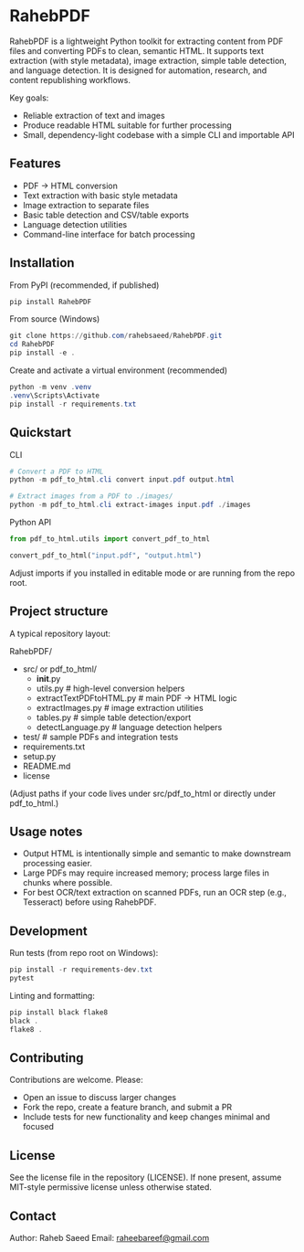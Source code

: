 # RahebPDF

RahebPDF is a lightweight Python toolkit for extracting content from PDF files and converting PDFs to clean, semantic HTML. It supports text extraction (with style metadata), image extraction, simple table detection, and language detection. It is designed for automation, research, and content republishing workflows.

Key goals:
- Reliable extraction of text and images
- Produce readable HTML suitable for further processing
- Small, dependency-light codebase with a simple CLI and importable API

## Features

- PDF → HTML conversion
- Text extraction with basic style metadata
- Image extraction to separate files
- Basic table detection and CSV/table exports
- Language detection utilities
- Command-line interface for batch processing

## Installation

From PyPI (recommended, if published)
```powershell
pip install RahebPDF
```

From source (Windows)
```powershell
git clone https://github.com/rahebsaeed/RahebPDF.git
cd RahebPDF
pip install -e .
```

Create and activate a virtual environment (recommended)
```powershell
python -m venv .venv
.venv\Scripts\Activate
pip install -r requirements.txt
```

## Quickstart

CLI
```powershell
# Convert a PDF to HTML
python -m pdf_to_html.cli convert input.pdf output.html

# Extract images from a PDF to ./images/
python -m pdf_to_html.cli extract-images input.pdf ./images
```

Python API
```python
from pdf_to_html.utils import convert_pdf_to_html

convert_pdf_to_html("input.pdf", "output.html")
```

Adjust imports if you installed in editable mode or are running from the repo root.

## Project structure

A typical repository layout:

RahebPDF/
- src/ or pdf_to_html/
  - __init__.py
  - utils.py                # high-level conversion helpers
  - extractTextPDFtoHTML.py # main PDF → HTML logic
  - extractImages.py        # image extraction utilities
  - tables.py               # simple table detection/export
  - detectLanguage.py       # language detection helpers
- test/                     # sample PDFs and integration tests
- requirements.txt
- setup.py
- README.md
- license

(Adjust paths if your code lives under src/pdf_to_html or directly under pdf_to_html.)

## Usage notes

- Output HTML is intentionally simple and semantic to make downstream processing easier.
- Large PDFs may require increased memory; process large files in chunks where possible.
- For best OCR/text extraction on scanned PDFs, run an OCR step (e.g., Tesseract) before using RahebPDF.

## Development

Run tests (from repo root on Windows):
```powershell
pip install -r requirements-dev.txt
pytest
```

Linting and formatting:
```powershell
pip install black flake8
black .
flake8 .
```

## Contributing

Contributions are welcome. Please:
- Open an issue to discuss larger changes
- Fork the repo, create a feature branch, and submit a PR
- Include tests for new functionality and keep changes minimal and focused

## License

See the license file in the repository (LICENSE). If none present, assume MIT-style permissive license unless otherwise stated.

## Contact

Author: Raheb Saeed
Email: raheebareef@gmail.com